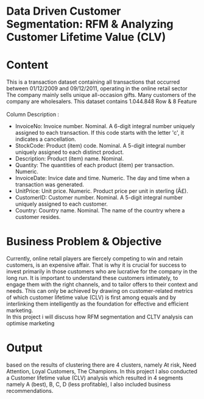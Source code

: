 # Data Driven Customer Segmentation: RFM & Analyzing Customer Lifetime Value (CLV)
# Content
This is a transaction dataset containing all transactions that occurred between 01/12/2009 
and 09/12/2011, operating in the online retail sector The company mainly sells unique 
all-occasion gifts. Many customers of the company are wholesalers. This dataset contains 1.044.848 Row & 8 Feature <br>
<br>
Column Description :<br>
* InvoiceNo: Invoice number. Nominal. A 6-digit integral number uniquely assigned to each transaction. If this code starts with the letter 'c', it indicates a cancellation.
* StockCode: Product (item) code. Nominal. A 5-digit integral number uniquely assigned to each distinct product.
* Description: Product (item) name. Nominal.
* Quantity: The quantities of each product (item) per transaction. Numeric.
* InvoiceDate: Invice date and time. Numeric. The day and time when a transaction was generated.
* UnitPrice: Unit price. Numeric. Product price per unit in sterling (Â£).
* CustomerID: Customer number. Nominal. A 5-digit integral number uniquely assigned to each customer.
* Country: Country name. Nominal. The name of the country where a customer resides.

# Business Problem & Objective
Currently, online retail players are fiercely competing to win and 
retain customers, is an expensive affair. That is why it is crucial for 
success to invest primarily in those customers who are lucrative 
for the company in the long run. It is important to understand 
these customers intimately, to engage them with the right 
channels, and to tailor offers to their context and needs. This can 
only be achieved by drawing on customer-related metrics of 
which customer lifetime value (CLV) is first among equals and by 
interlinking them intelligently as the foundation for effective and 
efficient marketing.<br>
In this project i will discuss how RFM segmentation and CLTV 
analysis can optimise marketing

# Output
based on the results of clustering there are 4 clusters, namely At risk, Need Attention, Loyal Customers, The Champions. In this project I also conducted a Customer lifetime value (CLV) analysis which resulted in 4 segments namely A (best), B, C, D (less profitable), I also included business recommendations.
